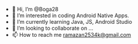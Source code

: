 - 👋 Hi, I’m @Boga28
- 👀 I’m interested in coding Android Native Apps.
- 🌱 I’m currently learning Java, JS, Android Studio
- 💞️ I’m looking to collaborate on ...
- 📫 How to reach me ramazan2534k@gmail.com

<!---
Boga28/Boga28 is a ✨ special ✨ repository because its `README.md` (this file) appears on your GitHub profile.
You can click the Preview link to take a look at your changes.
--->
